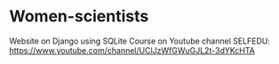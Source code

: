 # Women-scientists
Website on Django using SQLite
Course on Youtube channel SELFEDU: https://www.youtube.com/channel/UClJzWfGWuGJL2t-3dYKcHTA

